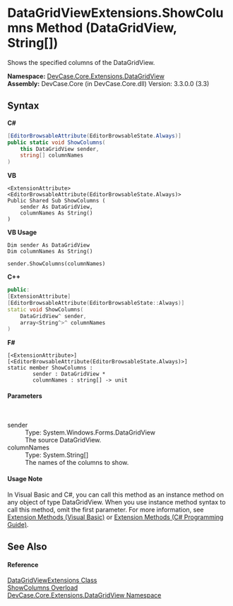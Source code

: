 # DataGridViewExtensions.ShowColumns Method (DataGridView, String[])
 

Shows the specified columns of the DataGridView.

**Namespace:**&nbsp;<a href="N_DevCase_Core_Extensions_DataGridView">DevCase.Core.Extensions.DataGridView</a><br />**Assembly:**&nbsp;DevCase.Core (in DevCase.Core.dll) Version: 3.3.0.0 (3.3)

## Syntax

**C#**<br />
``` C#
[EditorBrowsableAttribute(EditorBrowsableState.Always)]
public static void ShowColumns(
	this DataGridView sender,
	string[] columnNames
)
```

**VB**<br />
``` VB
<ExtensionAttribute>
<EditorBrowsableAttribute(EditorBrowsableState.Always)>
Public Shared Sub ShowColumns ( 
	sender As DataGridView,
	columnNames As String()
)
```

**VB Usage**<br />
``` VB Usage
Dim sender As DataGridView
Dim columnNames As String()

sender.ShowColumns(columnNames)
```

**C++**<br />
``` C++
public:
[ExtensionAttribute]
[EditorBrowsableAttribute(EditorBrowsableState::Always)]
static void ShowColumns(
	DataGridView^ sender, 
	array<String^>^ columnNames
)
```

**F#**<br />
``` F#
[<ExtensionAttribute>]
[<EditorBrowsableAttribute(EditorBrowsableState.Always)>]
static member ShowColumns : 
        sender : DataGridView * 
        columnNames : string[] -> unit 

```


#### Parameters
&nbsp;<dl><dt>sender</dt><dd>Type: System.Windows.Forms.DataGridView<br />The source DataGridView.</dd><dt>columnNames</dt><dd>Type: System.String[]<br />The names of the columns to show.</dd></dl>

#### Usage Note
In Visual Basic and C#, you can call this method as an instance method on any object of type DataGridView. When you use instance method syntax to call this method, omit the first parameter. For more information, see <a href="https://docs.microsoft.com/dotnet/visual-basic/programming-guide/language-features/procedures/extension-methods">Extension Methods (Visual Basic)</a> or <a href="https://docs.microsoft.com/dotnet/csharp/programming-guide/classes-and-structs/extension-methods">Extension Methods (C# Programming Guide)</a>.

## See Also


#### Reference
<a href="T_DevCase_Core_Extensions_DataGridView_DataGridViewExtensions">DataGridViewExtensions Class</a><br /><a href="Overload_DevCase_Core_Extensions_DataGridView_DataGridViewExtensions_ShowColumns">ShowColumns Overload</a><br /><a href="N_DevCase_Core_Extensions_DataGridView">DevCase.Core.Extensions.DataGridView Namespace</a><br />
